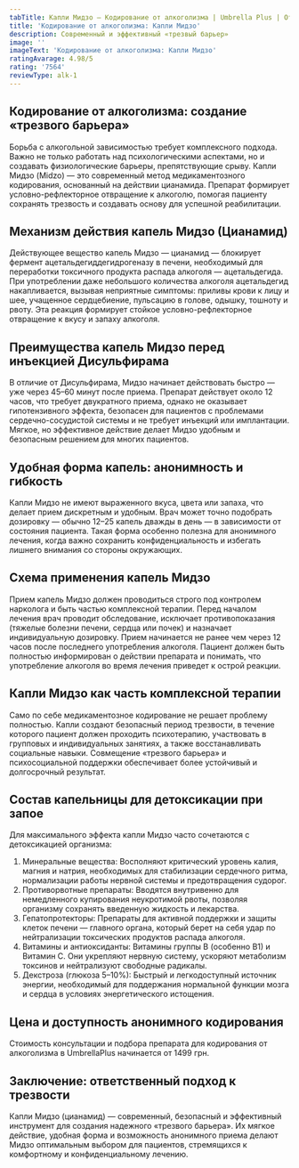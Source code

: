```yaml
---
tabTitle: Капли Мидзо — Кодирование от алкоголизма | Umbrella Plus | От 1499 грн
title: 'Кодирование от алкоголизма: Капли Мидзо'
description: Современный и эффективный «трезвый барьер»
image: ''
imageText: 'Кодирование от алкоголизма: Капли Мидзо'
ratingAvarage: 4.98/5
rating: '7564'
reviewType: alk-1
---
```


## Кодирование от алкоголизма: создание «трезвого барьера»

Борьба с алкогольной зависимостью требует комплексного подхода. Важно не только работать над психологическими аспектами, но и создавать физиологические барьеры, препятствующие срыву. Капли Мидзо (Midzo) — это современный метод медикаментозного кодирования, основанный на действии цианамида. Препарат формирует условно-рефлекторное отвращение к алкоголю, помогая пациенту сохранять трезвость и создавать основу для успешной реабилитации.

## Механизм действия капель Мидзо (Цианамид)

Действующее вещество капель Мидзо — цианамид — блокирует фермент ацетальдегиддегидрогеназу в печени, необходимый для переработки токсичного продукта распада алкоголя — ацетальдегида. При употреблении даже небольшого количества алкоголя ацетальдегид накапливается, вызывая неприятные симптомы: приливы крови к лицу и шее, учащенное сердцебиение, пульсацию в голове, одышку, тошноту и рвоту. Эта реакция формирует стойкое условно-рефлекторное отвращение к вкусу и запаху алкоголя.

## Преимущества капель Мидзо перед инъекцией Дисульфирама

В отличие от Дисульфирама, Мидзо начинает действовать быстро — уже через 45–60 минут после приема. Препарат действует около 12 часов, что требует двукратного приема, однако не оказывает гипотензивного эффекта, безопасен для пациентов с проблемами сердечно-сосудистой системы и не требует инъекций или имплантации. Мягкое, но эффективное действие делает Мидзо удобным и безопасным решением для многих пациентов.

## Удобная форма капель: анонимность и гибкость

Капли Мидзо не имеют выраженного вкуса, цвета или запаха, что делает прием дискретным и удобным. Врач может точно подобрать дозировку — обычно 12–25 капель дважды в день — в зависимости от состояния пациента. Такая форма особенно полезна для анонимного лечения, когда важно сохранить конфиденциальность и избегать лишнего внимания со стороны окружающих.

## Схема применения капель Мидзо

Прием капель Мидзо должен проводиться строго под контролем нарколога и быть частью комплексной терапии. Перед началом лечения врач проводит обследование, исключает противопоказания (тяжелые болезни печени, сердца или почек) и назначает индивидуальную дозировку. Прием начинается не ранее чем через 12 часов после последнего употребления алкоголя. Пациент должен быть полностью информирован о действии препарата и понимать, что употребление алкоголя во время лечения приведет к острой реакции.

## Капли Мидзо как часть комплексной терапии

Само по себе медикаментозное кодирование не решает проблему полностью. Капли создают безопасный период трезвости, в течение которого пациент должен проходить психотерапию, участвовать в групповых и индивидуальных занятиях, а также восстанавливать социальные навыки. Совмещение «трезвого барьера» и психосоциальной поддержки обеспечивает более устойчивый и долгосрочный результат.

## Состав капельницы для детоксикации при запое

Для максимального эффекта капли Мидзо часто сочетаются с детоксикацией организма:

1. Минеральные вещества: Восполняют критический уровень калия, магния и натрия, необходимых для стабилизации сердечного ритма, нормализации работы нервной системы и предотвращения судорог.
2. Противорвотные препараты: Вводятся внутривенно для немедленного купирования неукротимой рвоты, позволяя организму сохранять введенную жидкость и лекарства.
3. Гепатопротекторы: Препараты для активной поддержки и защиты клеток печени — главного органа, который берет на себя удар по нейтрализации токсических продуктов распада алкоголя.
4. Витамины и антиоксиданты: Витамины группы B (особенно B1) и Витамин C. Они укрепляют нервную систему, ускоряют метаболизм токсинов и нейтрализуют свободные радикалы.
5. Декстроза (глюкоза 5–10%): Быстрый и легкодоступный источник энергии, необходимый для поддержания нормальной функции мозга и сердца в условиях энергетического истощения.

## Цена и доступность анонимного кодирования

Стоимость консультации и подбора препарата для кодирования от алкоголизма в UmbrellaPlus начинается от 1499 грн.

## Заключение: ответственный подход к трезвости

Капли Мидзо (цианамид) — современный, безопасный и эффективный инструмент для создания надежного «трезвого барьера». Их мягкое действие, удобная форма и возможность анонимного приема делают Мидзо оптимальным выбором для пациентов, стремящихся к комфортному и конфиденциальному лечению.
